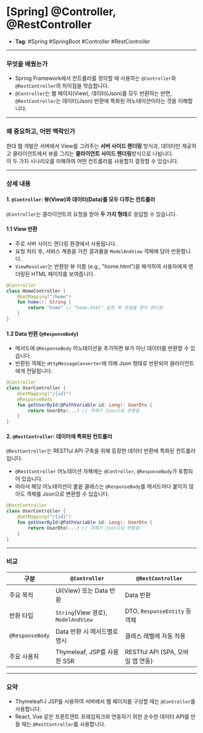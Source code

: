 # [Spring] @Controller, @RestController

- **Tag**: #Spring #SpringBoot #Controller #RestController

---
### 무엇을 배웠는가
* Spring Framework에서 컨트롤러를 정의할 때 사용하는 `@Controller`와 `@RestController`의 차이점을 학습합니다.
* `@Controller`는 웹 페이지(View), 데이터(Json)를 모두 반환하는 반면, `@RestController`는 데이터(Json) 반환에 특화된 어노테이션이라는 것을 이해합니다.

---
### 왜 중요하고, 어떤 맥락인가
현대 웹 개발은 서버에서 View를 그려주는 **서버 사이드 렌더링** 방식과, 데이터만 제공하고 클라이언트에서 뷰를 그리는 **클라이언트 사이드 렌더링**방식으로 나뉩니다.   
이 두 가지 시나리오를 이해하여 어떤 컨트롤러를 사용할지 결정할 수 있습니다.

---

### 상세 내용
#### 1. `@Controller`: 뷰(View)와 데이터(Data)를 모두 다루는 컨트롤러
`@Controller`는 클라이언트의 요청을 받아 **두 가지 형태**로 응답할 수 있습니다.

#### **1.1 View 반환**
* 주로 서버 사이드 렌더링 환경에서 사용됩니다.
* 요청 처리 후, 서비스 계층을 거친 결과물을 `ModelAndView` 객체에 담아 반환합니다.
* `ViewResolver`는 반환된 뷰 이름 (e.g., "home.html")을 해석하여 사용자에게 렌더링된 HTML 페이지를 보여줍니다.

```kotlin
@Controller
class HomeController {
    @GetMapping("/home")
    fun home(): String {
        return "home" // "home.html" 같은 뷰 파일을 찾아 렌더링
    }
}
```

#### 1.2 Data 반환 (`@ResponseBody`)
* 메서드에 `@ResponseBody` 어노테이션을 추가하면 뷰가 아닌 데이터를 반환할 수 있습니다.
* 반환된 객체는 `HttpMessageConverter`에 의해 Json 형태로 반환되어 클라이언트에게 전달됩니다.

```kotlin
@Controller
class UserController {
    @GetMapping("/{id}")
    @ResponseBody
    fun getUserById(@PathVariable id: Long): UserDto {
        return UserDto(...) // 객체가 Json으로 변환됨
    }
}
```

#### 2. `@RestController`: 데이터에 특화된 컨트롤러
`@RestController`는 RESTful API 구축을 위해 등장한 데이터 반환에 특화된 컨트롤러입니다.
* `@RestController` 어노테이션 자체에는 `@Controller`, `@ResponseBody`가 포함되어 있습니다.
* 따라서 해당 어노테이션이 붙읕 클래스는 `@ResponseBody`를 메서드마다 붙이지 않아도 객체를 Json으로 변환할 수 있습니다.

```kotlin
@RestController
class UserController {
    @GetMapping("/{id}")
    fun getUserById(@PathVariable id: Long): UserDto {
        return UserDto(...) // 객체가 Json으로 변환됨
    }
}
```

---
### 비교
|구분|`@Controller`|`@RestController`
|---|-------------|----------------|
|주요 목적| UI(View) 또는 Data 반환| Data 반환|
|반환 타입| `String`(View 경로), `ModelAndView`| DTO, `ResponseEntity` 등 객체|
|`@ResponseBody`| Data 반환 시 메서드별로 명시| 클래스 레벨에 자동 적용|
|주요 사용처| Thymeleaf, JSP를 사용한 SSR | RESTful API (SPA, 모바일 앱 연동)|

---
### 요약
* Thymeleaf나 JSP를 사용하여 서버에서 웹 페이지를 구성할 때는 `@Controller`를 사용합니다.
* React, Vue 같은 프론트엔트 프레임워크와 연동하기 위한 순수한 데이터 API를 만들 때는 `@RestController`를 사용합니다.